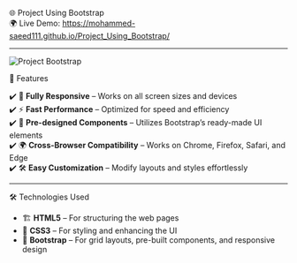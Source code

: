  🌐 Project Using Bootstrap  
 🌍 Live Demo:  https://mohammed-saeed111.github.io/Project_Using_Bootstrap/
<hr>

![Project Bootstrap]()

 🚀 Features  

✔️ 📱 **Fully Responsive** – Works on all screen sizes and devices  
✔️ ⚡ **Fast Performance** – Optimized for speed and efficiency  
✔️ 🎨 **Pre-designed Components** – Utilizes Bootstrap’s ready-made UI elements  
✔️ 🌍 **Cross-Browser Compatibility** – Works on Chrome, Firefox, Safari, and Edge  
✔️ 🛠 **Easy Customization** – Modify layouts and styles effortlessly  

---

 🛠 Technologies Used  

- 🏗 **HTML5** – For structuring the web pages  
- 🎨 **CSS3** – For styling and enhancing the UI  
- 🚀 **Bootstrap** – For grid layouts, pre-built components, and responsive design  
